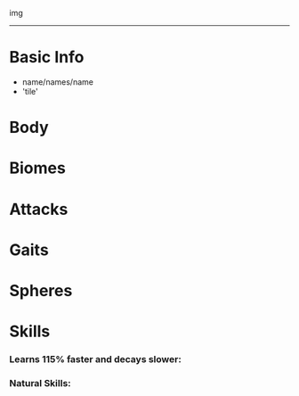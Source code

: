 img

***

# Basic Info
>
* name/names/name
* 'tile'
# Body
# Biomes
# Attacks
# Gaits
# Spheres
# Skills
### Learns 115% faster and decays slower:
### Natural Skills:
